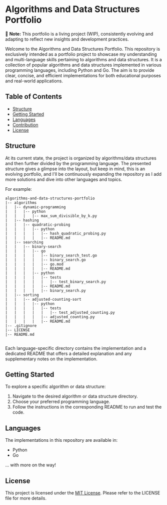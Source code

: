 # Algorithms and Data Structures Portfolio

🚧 **Note:** This portfolio is a living project (WIP), consistently evolving and adapting to reflect new insights and development practices.

Welcome to the Algorithms and Data Structures Portfolio. This repository is exclusively intended as a portfolio project to showcase my understanding and multi-language skills pertaining to algorithms and data structures. It is a collection of popular algorithms and data structures implemented in various programming languages, including Python and Go. The aim is to provide clear, concise, and efficient implementations for both educational purposes and real-world applications.

## Table of Contents

- [Structure](#structure)
- [Getting Started](#getting-started)
- [Languages](#languages)
- [Contribution](#contribution)
- [License](#license)

## Structure

At its current state, the project is organized by algorithms/data structures and then further divided by the programming language. The presented structure gives a glimpse into the layout, but keep in mind, this is an evolving portfolio, and I'll be continuously expanding the repository as I add more solutions and dive into other languages and topics.

For example:

```
algorithms-and-data-structures-portfolio
|-- algorithms
|   |-- dynamic-programming
|   |   |-- python
|   |   |   |-- max_sum_divisible_by_k.py
|   |-- hashing
|   |   |-- quadratic-probing
|   |   |   |-- python
|   |   |   |   |-- hash_quadratic_probing.py
|   |   |   |   |-- README.md
|   |-- searching
|   |   |-- binary-search
|   |   |   |-- go
|   |   |   |   |-- binary_search_test.go
|   |   |   |   |-- binary_search.go
|   |   |   |   |-- go.mod
|   |   |   |   |-- README.md
|   |   |   |-- python
|   |   |   |   |-- tests
|   |   |   |   |   |-- test_binary_search.py
|   |   |   |   |-- README.md
|   |   |   |   |-- binary_search.py
|   |-- sorting
|   |   |-- adjusted-counting-sort
|   |   |   |-- python
|   |   |   |   |-- tests
|   |   |   |   |   |-- test_adjusted_counting.py
|   |   |   |   |-- adjusted_counting.py
|   |   |   |   |-- README.md
|-- .gitignore
|-- LICENSE
|-- README.md


```

Each language-specific directory contains the implementation and a dedicated README that offers a detailed explanation and any supplementary notes on the implementation.

## Getting Started

To explore a specific algorithm or data structure:

1. Navigate to the desired algorithm or data structure directory.
2. Choose your preferred programming language.
3. Follow the instructions in the corresponding README to run and test the code.

## Languages

The implementations in this repository are available in:

- Python
- Go

... with more on the way!

## License

This project is licensed under the [MIT License](LICENSE.md). Please refer to the LICENSE file for more details.
